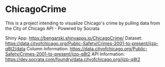 # ChicagoCrime

This is a project intending to visualize Chicago's crime by pulling data from the City of Chicago API - Powered by Socrata

Shiny App: https://bengarski.shinyapps.io/ChicagoCrime/
Dataset: https://data.cityofchicago.org/Public-Safety/Crimes-2001-to-present/ijzp-q8t2/data
Column Information: https://data.cityofchicago.org/Public-Safety/Crimes-2001-to-present/ijzp-q8t2
API Information: https://dev.socrata.com/foundry/data.cityofchicago.org/ijzp-q8t2
